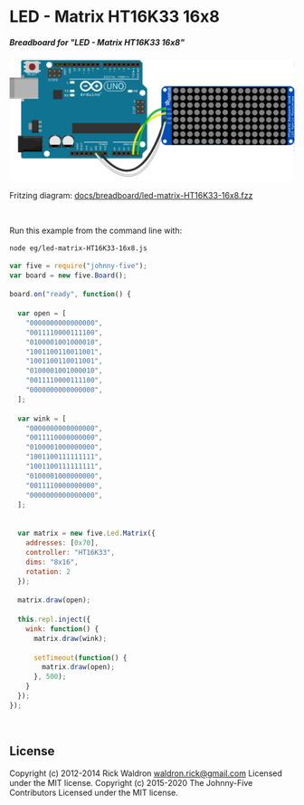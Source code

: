 <!--remove-start-->

# LED - Matrix HT16K33 16x8

<!--remove-end-->






##### Breadboard for "LED - Matrix HT16K33 16x8"



![docs/breadboard/led-matrix-HT16K33-16x8.png](breadboard/led-matrix-HT16K33-16x8.png)<br>

Fritzing diagram: [docs/breadboard/led-matrix-HT16K33-16x8.fzz](breadboard/led-matrix-HT16K33-16x8.fzz)

&nbsp;




Run this example from the command line with:
```bash
node eg/led-matrix-HT16K33-16x8.js
```


```javascript
var five = require("johnny-five");
var board = new five.Board();

board.on("ready", function() {

  var open = [
    "0000000000000000",
    "0011110000111100",
    "0100001001000010",
    "1001100110011001",
    "1001100110011001",
    "0100001001000010",
    "0011110000111100",
    "0000000000000000",
  ];

  var wink = [
    "0000000000000000",
    "0011110000000000",
    "0100001000000000",
    "1001100111111111",
    "1001100111111111",
    "0100001000000000",
    "0011110000000000",
    "0000000000000000",
  ];


  var matrix = new five.Led.Matrix({
    addresses: [0x70],
    controller: "HT16K33",
    dims: "8x16",
    rotation: 2
  });

  matrix.draw(open);

  this.repl.inject({
    wink: function() {
      matrix.draw(wink);

      setTimeout(function() {
        matrix.draw(open);
      }, 500);
    }
  });
});

```








&nbsp;

<!--remove-start-->

## License
Copyright (c) 2012-2014 Rick Waldron <waldron.rick@gmail.com>
Licensed under the MIT license.
Copyright (c) 2015-2020 The Johnny-Five Contributors
Licensed under the MIT license.

<!--remove-end-->
